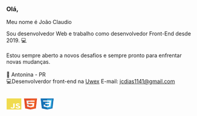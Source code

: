 ### Olá, 
Meu nome é  João Claudio



   Sou desenvolvedor Web e trabalho como desenvolvedor Front-End desde 2019. 💻<br><br>
   Estou sempre aberto a novos desafios e sempre pronto para enfrentar novas mudanças.
   <br><br>
   📍 Antonina - PR<br>
   💻Desenvolverdor front-end na  <a href="https://uwex.com.br/"> Uwex</a>
   E-mail:  jcdias1141@gmail.com

  
  <div   style="display: inline_block"><br>
  <img  alt="JC-Js" height="30" width="40" src="https://raw.githubusercontent.com/devicons/devicon/master/icons/javascript/javascript-plain.svg">
  <img  alt="JC-HTML" height="30" width="40" src="https://raw.githubusercontent.com/devicons/devicon/master/icons/html5/html5-original.svg">
  <img  alt="JC-CSS" height="30" width="40" src="https://raw.githubusercontent.com/devicons/devicon/master/icons/css3/css3-original.svg">
  </div>
  <div> 

<!--  <p>Quantidade de visitas no meu perfil  desde: 01/09/2021</p>
<p><img  src="https://profile-counter.glitch.me/jcdias1141/count.svg" /></p> -->
